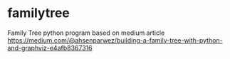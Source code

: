 # familytree
Family Tree python program
based on medium article https://medium.com/@ahsenparwez/building-a-family-tree-with-python-and-graphviz-e4afb8367316 
